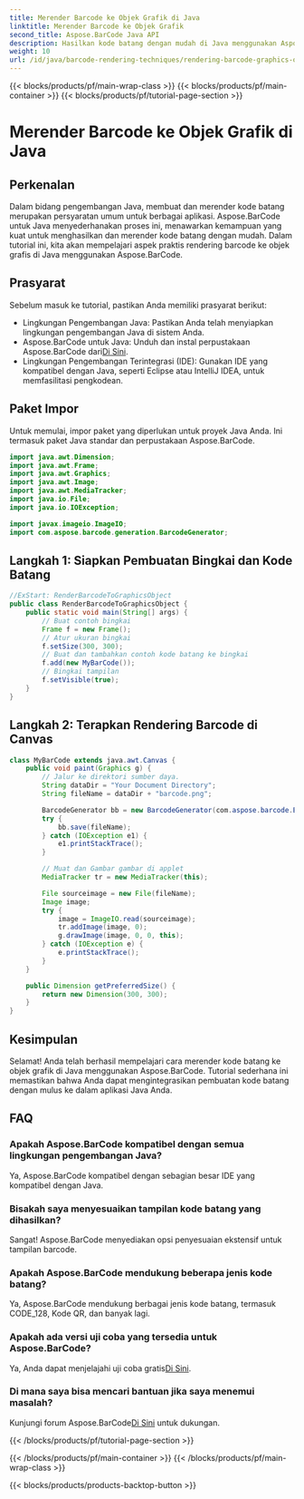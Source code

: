 ```yaml
---
title: Merender Barcode ke Objek Grafik di Java
linktitle: Merender Barcode ke Objek Grafik
second_title: Aspose.BarCode Java API
description: Hasilkan kode batang dengan mudah di Java menggunakan Aspose.BarCode. Ikuti panduan langkah demi langkah ini untuk integrasi yang lancar.
weight: 10
url: /id/java/barcode-rendering-techniques/rendering-barcode-graphics-object/
---
```


{{< blocks/products/pf/main-wrap-class >}}
{{< blocks/products/pf/main-container >}}
{{< blocks/products/pf/tutorial-page-section >}}

# Merender Barcode ke Objek Grafik di Java


## Perkenalan

Dalam bidang pengembangan Java, membuat dan merender kode batang merupakan persyaratan umum untuk berbagai aplikasi. Aspose.BarCode untuk Java menyederhanakan proses ini, menawarkan kemampuan yang kuat untuk menghasilkan dan merender kode batang dengan mudah. Dalam tutorial ini, kita akan mempelajari aspek praktis rendering barcode ke objek grafis di Java menggunakan Aspose.BarCode.

## Prasyarat

Sebelum masuk ke tutorial, pastikan Anda memiliki prasyarat berikut:

- Lingkungan Pengembangan Java: Pastikan Anda telah menyiapkan lingkungan pengembangan Java di sistem Anda.
-  Aspose.BarCode untuk Java: Unduh dan instal perpustakaan Aspose.BarCode dari[Di Sini](https://releases.aspose.com/barcode/java/).
- Lingkungan Pengembangan Terintegrasi (IDE): Gunakan IDE yang kompatibel dengan Java, seperti Eclipse atau IntelliJ IDEA, untuk memfasilitasi pengkodean.

## Paket Impor

Untuk memulai, impor paket yang diperlukan untuk proyek Java Anda. Ini termasuk paket Java standar dan perpustakaan Aspose.BarCode.

```java
import java.awt.Dimension;
import java.awt.Frame;
import java.awt.Graphics;
import java.awt.Image;
import java.awt.MediaTracker;
import java.io.File;
import java.io.IOException;

import javax.imageio.ImageIO;
import com.aspose.barcode.generation.BarcodeGenerator;
```

## Langkah 1: Siapkan Pembuatan Bingkai dan Kode Batang

```java
//ExStart: RenderBarcodeToGraphicsObject
public class RenderBarcodeToGraphicsObject {
    public static void main(String[] args) {
        // Buat contoh bingkai
        Frame f = new Frame();
        // Atur ukuran bingkai
        f.setSize(300, 300);
        // Buat dan tambahkan contoh kode batang ke bingkai
        f.add(new MyBarCode());
        // Bingkai tampilan
        f.setVisible(true);
    }
}
```

## Langkah 2: Terapkan Rendering Barcode di Canvas

```java
class MyBarCode extends java.awt.Canvas {
    public void paint(Graphics g) {
        // Jalur ke direktori sumber daya.
        String dataDir = "Your Document Directory";
        String fileName = dataDir + "barcode.png";

        BarcodeGenerator bb = new BarcodeGenerator(com.aspose.barcode.EncodeTypes.CODE_128, "12345678");
        try {
            bb.save(fileName);
        } catch (IOException e1) {
            e1.printStackTrace();
        }

        // Muat dan Gambar gambar di applet
        MediaTracker tr = new MediaTracker(this);

        File sourceimage = new File(fileName);
        Image image;
        try {
            image = ImageIO.read(sourceimage);
            tr.addImage(image, 0);
            g.drawImage(image, 0, 0, this);
        } catch (IOException e) {
            e.printStackTrace();
        }
    }

    public Dimension getPreferredSize() {
        return new Dimension(300, 300);
    }
}
```

## Kesimpulan

Selamat! Anda telah berhasil mempelajari cara merender kode batang ke objek grafik di Java menggunakan Aspose.BarCode. Tutorial sederhana ini memastikan bahwa Anda dapat mengintegrasikan pembuatan kode batang dengan mulus ke dalam aplikasi Java Anda.

## FAQ

### Apakah Aspose.BarCode kompatibel dengan semua lingkungan pengembangan Java?
Ya, Aspose.BarCode kompatibel dengan sebagian besar IDE yang kompatibel dengan Java.

### Bisakah saya menyesuaikan tampilan kode batang yang dihasilkan?
Sangat! Aspose.BarCode menyediakan opsi penyesuaian ekstensif untuk tampilan barcode.

### Apakah Aspose.BarCode mendukung beberapa jenis kode batang?
Ya, Aspose.BarCode mendukung berbagai jenis kode batang, termasuk CODE_128, Kode QR, dan banyak lagi.

### Apakah ada versi uji coba yang tersedia untuk Aspose.BarCode?
 Ya, Anda dapat menjelajahi uji coba gratis[Di Sini](https://releases.aspose.com/).

### Di mana saya bisa mencari bantuan jika saya menemui masalah?
 Kunjungi forum Aspose.BarCode[Di Sini](https://forum.aspose.com/c/barcode/13) untuk dukungan.

{{< /blocks/products/pf/tutorial-page-section >}}

{{< /blocks/products/pf/main-container >}}
{{< /blocks/products/pf/main-wrap-class >}}

{{< blocks/products/products-backtop-button >}}
